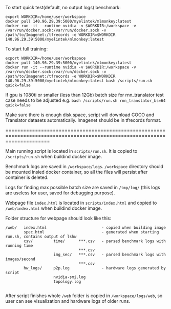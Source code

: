 To start quick test(default, no output logs) benchmark:
```
export WORKDIR=/home/user/workspace
docker pull 140.96.29.39:5000/myelintek/mlmonkey:latest
docker run -it --runtime nvidia -v $WORKDIR:/workspace -v /var/run/docker.sock:/var/run/docker.sock -v /path/to/Imagenet:/tfrecords -e WORKDIR=$WORKDIR 140.96.29.39:5000/myelintek/mlmonkey:latest
```

To start full training:
```
export WORKDIR=/home/user/workspace
docker pull 140.96.29.39:5000/myelintek/mlmonkey:latest
docker run -it --runtime nvidia -v $WORKDIR:/workspace -v /var/run/docker.sock:/var/run/docker.sock -v /path/to/Imagenet:/tfrecords -e WORKDIR=$WORKDIR 140.96.29.39:5000/myelintek/mlmonkey:latest bash /scripts/run.sh quick=false
```
If gpu is 1080ti or smaller (less than 12Gb) batch size for rnn_translator test case needs to be adjusted e.g. `bash /scripts/run.sh rnn_translator_bs=64 quick=false`

Make sure there is enough disk space, script will download COCO and Translator datasets automatically.
Imagenet should be in tfrecords format.

===========================================================================================================================

Main running script is located in `scripts/run.sh`. It is copied to `/scripts/run.sh` when buildind docker image.

Benchmark logs are saved in `/workspace/logs`. `/workspace` directory should be mounted insied docker container, so all the files will persist after container is deleted.

Logs for finding max possible batch size are saved in `/tmp/log/` (this logs are useless for user, saved for debugging purpose).

Webpage file `index.html` is located in `scripts/index.html` and copied to `/web/index.html` when buildind docker image.

Folder structure for webpage should look like this:
```
/web/   index.html                        - copied when building image
        spec.html                         - generated when starting run.sh, contains output of lshw     
        csv/         time/      ***.csv   - parsed benchmark logs with running time
                                ***.csv 
                     img_sec/   ***.csv   - parsed benchmark logs with images/second
                                ***.csv
        hw_logs/     p2p.log              - hardware logs generated by script
                     nvidia-smi.log
                     topology.log
                 
```

After script finishes whole `/web` folder is copied in `/workspace/logs/web`, so user can see visualization and hardware logs of older runs.

